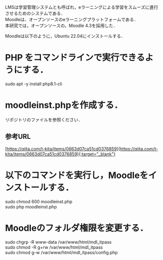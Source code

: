 LMSは学習管理システムとも呼ばれ，eラーニングによる学習をスムーズに進行させるためのシステムである．  
Moodleは、オープンソースのeラーニングプラットフォームである．  
本研究では，オープンソースの，Moodle 4.3を採用した．  

Moodleは以下のように，Ubuntu 22.04にインストールする．  

# PHP をコマンドラインで実行できるようにする．  
sudo apt -y install php8.1-cli  
  
# moodleinst.phpを作成する．  
リポジトリのファイルを参照ください．

## 参考URL
[https://qiita.com/t-kita/items/0663d07ca51cd0376859](https://qiita.com/t-kita/items/0663d07ca51cd0376859){:target="_blank"} 

# 以下のコマンドを実行し，Moodleをインストールする．
sudo chmod 600 moodleinst.php  
sudo php moodleinst.php  

# Moodleのフォルダ権限を変更する．
sudo chgrp -R www-data /var/www/html/mdl_itpass  
sudo chmod -R g+rw /var/www/html/mdl_itpass  
sudo chmod g-w /var/www/html/mdl_itpass/config.php  


